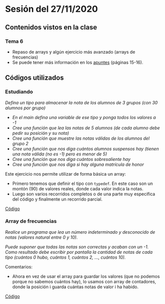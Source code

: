 # Sesión del 27/11/2020

## Contenidos vistos en la clase

### Tema 6
* Repaso de arrays y algún ejercicio más avanzado (arrays de frecuencias)
* Se puede tener más información en los [apuntes](https://eii.cv.uma.es/pluginfile.php/233727/mod_resource/content/2/Tema%206.pdf) (páginas 15-16).
  
## Códigos utilizados

### Estudiando
*Defina un tipo para almacenar la nota de los alumnos de 3 grupos (con 30 alumnos por grupo)*
* *En el main defina una variable de ese tipo y ponga todos los valores a -1*
* *Cree una función que lea las notas de 5 alumnos (de cada alumno debe pedir su posición y su nota)*
* *Cree una función que muestre las notas válidas de los alumnos del grupo 2*
* *Cree una función que nos diga cuántos alumnos suspensos hay (tienen una nota válida (no es -1) pero es menor de 5)*
* *Cree una función que nos diga cuántos sobresaliente hay*
* *Cree una función que nos diga si hay alguna matrícula de honor*


Este ejercicio nos permite utilizar de forma básica un array:
* Primero tenemos que definir el tipo con `typedef`. En este caso son un montón (90) de valores reales, donde cada valor indica la notas.
* Luego son varios recorridos completos o de una parte muy especifica del código y finalmente un recorrido parcial.

[Código](sesion27.11.20/estudiando.cpp)

### Array de frecuencias
*Realice un programa que lea un número indeterminado y desconocido de notas (valores natural entre 0 y 10).*

*Puede suponer que todas las notas son correctas y acaban con un -1.*
*Como resultado debe escribir por pantalla la cantidad de notas de cada tipo (cuántos 0 hubo, cuántos 1, cuántos 2, …, cuántos 10).*

Comentarios:
* Ahora en vez de usar el array para guardar los valores (que no podemos porque no sabemos cuántos hay), lo usamos con array de contadores, donde la posición i guarda cuántas notas de valor i ha habido.

[Código](sesion27.11.20/freq.cpp)

